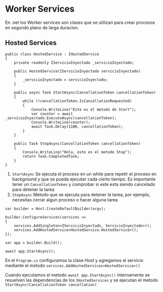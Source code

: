 # Worker Services
En .net los Worker services son clases que se utilizan para crear procesos en segundo plano de larga duracion.

## Hosted Services
```Csharp
public class HostedService : IHostedService
{
    private readonly IServicioInyectado _servicioInyectado;

    public HostedService(IServicioInyectado servicioInyectado)
    {
        _servicioInyectado = servicioInyectado;
    }

    public async Task StartAsync(CancellationToken cancellationToken)
    {
        while (!cancellationToken.IsCancellationRequested)
        {
            Console.WriteLine("Este es el metodo de Start");
            var counter = await _servicioInyectado.ExecuteAsync(cancellationToken);
            Console.WriteLine(counter);
            await Task.Delay(1100, cancellationToken);
        }
    }

    public Task StopAsync(CancellationToken cancellationToken)
    {
        Console.WriteLine("Hola, este es el metodo Stop");
        return Task.CompletedTask;
    }
}
```
1. `StartAsync` Se ejecuta el proceso en un while para repetir el proceso en background y que se pueda ejecutar cada cierto tiempo. Es importante tener un `CancellationToken` y comprobar si este esta siendo cancelado para detener la tarea
2. `StopAsync` Metodo que se ejecuta para detener la tarea, por ejemplo, necesitas cerrar algun proceso o hacer alguna tarea

```Csharp
var builder = Host.CreateDefaultBuilder(args);

builder.ConfigureServices(services =>
{
    services.AddSingleton<IServicioInyectado, ServicioInyectado>();
    services.AddHostedService<HostedService.HostedService>();
});

var app = builder.Build();

await app.StartAsync();
```
En el `Program.cs` configuramos la clase Host y agregamos el servicio mediante el metodo `services.AddHostedServices<HostedService>()`

Cuando ejecutamos el metodo `await app.StartAsync()` internamente se resuelven las dependencias de los `IHostedServices` y se ejecutan el metodo `StartAsync(CancellationToken cancellation)`
